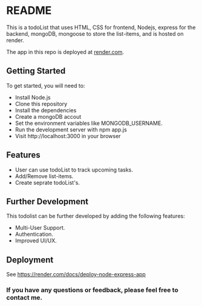 # README

This is a todoList that uses HTML, CSS for frontend, Nodejs, express for the backend, mongoDB, mongoose to store the list-items, and is hosted on render.


The app in this repo is deployed at [render.com](https://todolist-j7wa.onrender.com).

## Getting Started

To get started, you will need to:

- Install Node.js
- Clone this repository
- Install the dependencies
- Create a mongoDB accout
- Set the environment variables like MONGODB_USERNAME.
- Run the development server with npm app.js
- Visit http://localhost:3000 in your browser

## Features

- User can use todoList to track upcoming tasks.
- Add/Remove list-items.
- Create seprate todoList's.

## Further Development

This todolist can be further developed by adding the following features:

- Multi-User Support.
- Authentication.
- Improved  UI/UX.

## Deployment

See https://render.com/docs/deploy-node-express-app

### If you have any questions or feedback, please feel free to contact me.
